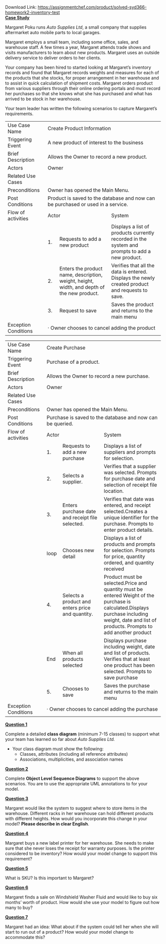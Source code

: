 Download Link: https://assignmentchef.com/product/solved-syd366-homework2-inventory-test
<br>
<strong><u>Case Study</u></strong>

Margaret Poku runs <em>Auto Supplies Ltd</em>, a small company that supplies aftermarket auto mobile parts to local garages.

Margaret employs a small team, including some office, sales, and warehouse staff.  A few times a year, Margaret attends trade shows and visits manufacturers to learn about new products.   Margaret uses an outside delivery service to deliver orders to her clients.

Your company has been hired to started looking at Margaret’s inventory records and found that Margaret records weights and measures for each of the products that she stocks, for proper arrangement in her warehouse and to assist in quick calculation of shipment costs.  Margaret orders product from various suppliers through their online ordering portals and must record her purchases so that she knows what she has purchased and what has arrived to be stock in her warehouse.

Your team leader has written the following scenarios to capture Margaret’s requirements.

<table>

 <tbody>

  <tr>

   <td width="125">Use Case Name</td>

   <td colspan="3" width="498">Create Product Information</td>

  </tr>

  <tr>

   <td width="125">Triggering Event</td>

   <td colspan="3" width="498">A new product of interest to the business</td>

  </tr>

  <tr>

   <td width="125">Brief Description</td>

   <td colspan="3" width="498">Allows the Owner to record a new product.</td>

  </tr>

  <tr>

   <td width="125">Actors</td>

   <td colspan="3" width="498">Owner</td>

  </tr>

  <tr>

   <td width="125">Related Use Cases</td>

   <td colspan="3" width="498"> </td>

  </tr>

  <tr>

   <td width="125">Preconditions</td>

   <td colspan="3" width="498">Owner has opened the Main Menu.</td>

  </tr>

  <tr>

   <td width="125">Post Conditions</td>

   <td colspan="3" width="498">Product is saved to the database and now can be purchased or used in a service.</td>

  </tr>

  <tr>

   <td width="125">Flow of activities</td>

   <td colspan="2" width="252">Actor</td>

   <td width="246">System</td>

  </tr>

  <tr>

   <td width="125"> </td>

   <td width="30">1.</td>

   <td width="222">Requests to add a new product</td>

   <td width="246">Displays a list of products currently recorded in the system and prompts to add a new product.</td>

  </tr>

  <tr>

   <td width="125"> </td>

   <td width="30">2.</td>

   <td width="222">Enters the product name, description, weight, height, width, and depth of the new product.</td>

   <td width="246">Verifies that all the data is entered.  Displays the newly created product and requests to save.</td>

  </tr>

  <tr>

   <td width="125"> </td>

   <td width="30">3.</td>

   <td width="222">Request to save</td>

   <td width="246">Saves the product and returns to the main menu</td>

  </tr>

  <tr>

   <td width="125">Exception Conditions</td>

   <td colspan="3" width="498">·         Owner chooses to cancel adding the product</td>

  </tr>

 </tbody>

</table>







<table>

 <tbody>

  <tr>

   <td width="124">Use Case Name</td>

   <td colspan="3" width="499">Create Purchase</td>

  </tr>

  <tr>

   <td width="124">Triggering Event</td>

   <td colspan="3" width="499">Purchase of a product.</td>

  </tr>

  <tr>

   <td width="124">Brief Description</td>

   <td colspan="3" width="499">Allows the Owner to record a new purchase.</td>

  </tr>

  <tr>

   <td width="124">Actors</td>

   <td colspan="3" width="499">Owner</td>

  </tr>

  <tr>

   <td width="124">Related Use Cases</td>

   <td colspan="3" width="499"> </td>

  </tr>

  <tr>

   <td width="124">Preconditions</td>

   <td colspan="3" width="499">Owner has opened the Main Menu.</td>

  </tr>

  <tr>

   <td width="124">Post Conditions</td>

   <td colspan="3" width="499">Purchase is saved to the database and now can be queried.</td>

  </tr>

  <tr>

   <td width="124">Flow of activities</td>

   <td colspan="2" width="258">Actor</td>

   <td width="241">System</td>

  </tr>

  <tr>

   <td width="124"> </td>

   <td width="41">1.</td>

   <td width="217">Requests to add a new purchase</td>

   <td width="241">Displays a list of suppliers and prompts for selection.</td>

  </tr>

  <tr>

   <td width="124"> </td>

   <td width="41">2.</td>

   <td width="217">Selects a supplier.</td>

   <td width="241">Verifies that a supplier was selected.  Prompts for purchase date and selection of receipt file location.</td>

  </tr>

  <tr>

   <td width="124"> </td>

   <td width="41">3.</td>

   <td width="217">Enters purchase date and receipt file selected.</td>

   <td width="241">Verifies that date was entered, and receipt selected.Creates a unique identifier for the purchase.   Prompts to enter product details.</td>

  </tr>

  <tr>

   <td width="124"> </td>

   <td width="41">loop</td>

   <td width="217">Chooses new detail</td>

   <td width="241">Displays a list of products and prompts for selection.  Prompts for price, quantity ordered,  and quantity received</td>

  </tr>

  <tr>

   <td width="124"> </td>

   <td width="41">4.</td>

   <td width="217">Selects a product and enters price and quantity.</td>

   <td width="241">Product must be selected.Price and quantity must be entered Weight of the purchase is calculated.Displays purchase including weight, date and list of products. Prompts to add another product</td>

  </tr>

  <tr>

   <td width="124"> </td>

   <td width="41">End</td>

   <td width="217">When all products selected</td>

   <td width="241">Displays purchase including weight, date and list of products. Verifies that at least one product has been selected. Prompts to save purchase</td>

  </tr>

  <tr>

   <td width="124"> </td>

   <td width="41">5.</td>

   <td width="217">Chooses to save</td>

   <td width="241">Saves the purchase and returns to the main menu</td>

  </tr>

  <tr>

   <td width="124">Exception Conditions</td>

   <td colspan="3" width="499">·         Owner chooses to cancel adding the purchase</td>

  </tr>

 </tbody>

</table>

<strong><u>Question 1</u></strong>

Complete a detailed <strong>class diagram</strong> (minimum 7-15 classes) to support what your team has learned so far about <em>Auto Supplies Ltd.  </em>

<ul>

 <li>Your class diagram must show the following:

  <ul>

   <li>Classes, attributes (including all reference attributes)</li>

   <li>Associations, multiplicities, and association names</li>

  </ul></li>

</ul>

<strong><u>Question 2</u></strong><u> </u>

Complete <strong>Object Level Sequence Diagrams</strong> to support the above scenarios. You are to use the appropriate UML annotations to for your model.

<strong><u>Question 3</u></strong><u> </u>

Margaret would like the system to suggest where to store items in the warehouse.  Different racks in her warehouse can hold different products with different heights.  How would you incorporate this change in your model?  <strong>Please describe in clear English</strong>.

<strong><u>Question 4</u></strong><u> </u>

Margaret buys a new label printer for her warehouse.  She needs to make sure that she never loses the receipt for warranty purposes.  Is the printer considered to be inventory?  How would your model change to support this requirement?

<strong><u>Question 5</u></strong><u> </u>

What is SKU?  Is this important to Margaret?

<strong><u>Question 6</u></strong><u> </u>

Margaret finds a sale on Windshield Washer Fluid and would like to buy six months’ worth of product.  How would she use your model to figure out how many to buy?

<strong><u>Question 7</u></strong><u> </u>

Margaret had an idea: What about if the system could tell her when she will start to run out of a product? How would your model change to accommodate this?